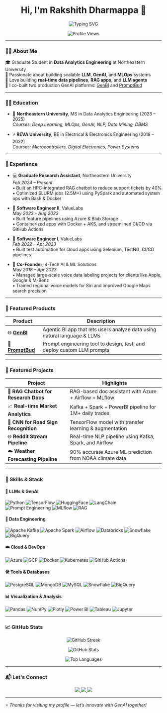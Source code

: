 <h1 align="center">Hi, I'm Rakshith Dharmappa 👋</h1>

<p align="center">
  <img src="https://readme-typing-svg.herokuapp.com?font=Fira+Code&size=22&pause=1000&color=9F79EE&width=700&lines=GenAI+Engineer+%7C+LLM+Specialist+%7C+Data+Pipelines+Expert;Builder+of+AI+Products+%F0%9F%A4%96+%7C+MLOps+%7C+Azure+%7C+Kafka+%7C+Streamlit+Apps;Open+to+Innovating+with+GenAI+%F0%9F%9A%80+%7C+RAG+%7C+Prompt+Engineering" alt="Typing SVG" />
</p>

<p align="center">
  <img src="https://komarev.com/ghpvc/?username=rakshith2605&label=Profile+Views&color=9F79EE&style=flat-square" alt="Profile Views" />
</p>

---

### 👨‍💻 About Me

🎓 Graduate Student in **Data Analytics Engineering** at Northeastern University  
🧠 Passionate about building scalable **LLM**, **GenAI**, and **MLOps** systems  
🔁 Love building **real-time data pipelines**, **RAG apps**, and **LLM agents**  
🚀 I co-built two production GenAI platforms: [GenBI](https://genbi.co) and [PromptBud](https://promptbud.com)

---

### 🧑‍🎓 Education

- 📘 **Northeastern University**, MS in Data Analytics Engineering (2023 – 2025)  
  _Courses: Deep Learning, MLOps, GenAI, NLP, Data Mining, DBMS_

- ⚡ **REVA University**, BE in Electrical & Electronics Engineering (2018 – 2022)  
  _Courses: Microcontrollers, Digital Electronics, Power Systems_

---

### 💼 Experience

- 💻 **Graduate Research Assistant**, Northeastern University  
  _Feb 2024 – Present_  
  ▪ Built an HPC-integrated RAG chatbot to reduce support tickets by 40%  
  ▪ Optimized SLURM jobs (2.5M+) using PySpark and automated system ops with Bash & Docker  

- 🚀 **Software Engineer II**, ValueLabs  
  _May 2023 – Aug 2023_  
  ▪ Built feature pipelines using Azure & Blob Storage  
  ▪ Containerized apps with Docker + AKS, and streamlined CI/CD via GitHub Actions

- 🔧 **Software Engineer I**, ValueLabs  
  _Feb 2022 – Apr 2023_  
  ▪ Built test automation for cloud apps using Selenium, TestNG, CI/CD pipelines  

- 🧠 **Co-Founder**, 4-Tech AI & ML Solutions  
  _May 2018 – Apr 2023_  
  ▪ Managed large-scale voice data labeling projects for clients like Apple, Google & M-Benz  
  ▪ Trained regional voice models for Siri and improved Google Maps search precision  

---

### 🧪 Featured Products

| Product | Description |
|--------|-------------|
| 🌐 [**GenBI**](https://genbi.co) | Agentic BI app that lets users analyze data using natural language & LLMs |
| 🧠 [**PromptBud**](https://promptbud.com) | Prompt engineering tool to design, test, and deploy custom LLM prompts |

---

### 🚀 Featured Projects

| Project | Highlights |
|--------|------------|
| 🤖 **RAG Chatbot for Research Docs** | RAG-based doc assistant with Azure + Airflow + MLflow |
| 📈 **Real-time Market Analytics** | Kafka + Spark + PowerBI pipeline for 1M+ daily trades |
| 🧠 **CNN for Road Sign Recognition** | TensorFlow model with transfer learning & augmentation |
| 🌐 **Reddit Stream Pipeline** | Real-time NLP pipeline using Kafka, Spark, and Airflow |
| ☁️ **Weather Forecasting Pipeline** | 90% accurate Azure ML prediction from NOAA climate data |

---

### 🧠 Skills & Stack

#### 🤖 LLMs & GenAI  
![Python](https://img.shields.io/badge/Python-FFD43B?style=for-the-badge&logo=python&logoColor=black) 
![TensorFlow](https://img.shields.io/badge/TensorFlow-FF6F00?style=for-the-badge&logo=tensorflow) 
![HuggingFace](https://img.shields.io/badge/HuggingFace-FEDC00?style=for-the-badge&logo=huggingface&logoColor=black) 
![LangChain](https://img.shields.io/badge/LangChain-00B86B?style=for-the-badge&logo=python&logoColor=white) 
![Prompt Engineering](https://img.shields.io/badge/Prompt--Engineering-007ACC?style=for-the-badge&logo=openai&logoColor=white) 
![MLflow](https://img.shields.io/badge/MLflow-102A43?style=for-the-badge) 
![RAG](https://img.shields.io/badge/RAG-8B5CF6?style=for-the-badge&logo=semantic-release&logoColor=white)  

#### 🔄 Data Engineering  
![Apache Kafka](https://img.shields.io/badge/Kafka-231F20?style=for-the-badge&logo=apachekafka&logoColor=white) 
![Apache Spark](https://img.shields.io/badge/Spark-E25A1C?style=for-the-badge&logo=apachespark&logoColor=white) 
![Airflow](https://img.shields.io/badge/Airflow-017CEE?style=for-the-badge&logo=apacheairflow&logoColor=white) 
![Databricks](https://img.shields.io/badge/Databricks-EF3E42?style=for-the-badge&logo=databricks&logoColor=white) 
![Snowflake](https://img.shields.io/badge/Snowflake-29B5E8?style=for-the-badge&logo=snowflake&logoColor=white) 
![BigQuery](https://img.shields.io/badge/BigQuery-669DF6?style=for-the-badge&logo=googlebigquery&logoColor=white)  

#### ☁️ Cloud & DevOps  
![Azure](https://img.shields.io/badge/Azure-0078D4?style=for-the-badge&logo=microsoftazure&logoColor=white) 
![GCP](https://img.shields.io/badge/GCP-4285F4?style=for-the-badge&logo=googlecloud&logoColor=white) 
![Docker](https://img.shields.io/badge/Docker-2496ED?style=for-the-badge&logo=docker&logoColor=white) 
![Kubernetes](https://img.shields.io/badge/Kubernetes-326CE5?style=for-the-badge&logo=kubernetes&logoColor=white) 
![GitHub Actions](https://img.shields.io/badge/GitHub%20Actions-2088FF?style=for-the-badge&logo=githubactions&logoColor=white)  

#### 🛠️ Tools & Databases  
![PostgreSQL](https://img.shields.io/badge/PostgreSQL-336791?style=for-the-badge&logo=postgresql&logoColor=white) 
![MongoDB](https://img.shields.io/badge/MongoDB-4EA94B?style=for-the-badge&logo=mongodb&logoColor=white) 
![MySQL](https://img.shields.io/badge/MySQL-4479A1?style=for-the-badge&logo=mysql&logoColor=white) 
![Snowflake](https://img.shields.io/badge/Snowflake-29B5E8?style=for-the-badge&logo=snowflake&logoColor=white) 
![BigQuery](https://img.shields.io/badge/BigQuery-669DF6?style=for-the-badge&logo=googlebigquery&logoColor=white)  

#### 📊 Visualization & Analysis  
![Pandas](https://img.shields.io/badge/Pandas-150458?style=for-the-badge&logo=pandas&logoColor=white) 
![NumPy](https://img.shields.io/badge/NumPy-013243?style=for-the-badge&logo=numpy&logoColor=white) 
![Plotly](https://img.shields.io/badge/Plotly-3F4F75?style=for-the-badge&logo=plotly&logoColor=white) 
![Power BI](https://img.shields.io/badge/Power%20BI-F2C811?style=for-the-badge&logo=powerbi&logoColor=black) 
![Tableau](https://img.shields.io/badge/Tableau-E97627?style=for-the-badge&logo=tableau&logoColor=white) 
![Jupyter](https://img.shields.io/badge/Jupyter-F37626?style=for-the-badge&logo=jupyter&logoColor=white)  

---

### 📈 GitHub Stats

<p align="center">
  <img src="https://github-readme-streak-stats.herokuapp.com?user=rakshith2605&theme=radical&date_format=M%20j%5B%2C%20Y%5D" alt="GitHub Streak" />
</p>
<p align="center">
  <img src="https://github-readme-stats.vercel.app/api?username=rakshith2605&show_icons=true&theme=radical" alt="GitHub Stats" />
</p>
<p align="center">
  <img src="https://github-readme-stats.vercel.app/api/top-langs/?username=rakshith2605&layout=compact&theme=radical" alt="Top Languages" />
</p>

---

### 📬 Let's Connect

<p align="center">
  <a href="https://linkedin.com/in/rakshithd26/">
    <img src="https://img.shields.io/badge/LinkedIn-blue?style=for-the-badge&logo=linkedin&logoColor=white" />
  </a>
  <a href="mailto:dharmappa.r@northeastern.edu">
    <img src="https://img.shields.io/badge/Gmail-red?style=for-the-badge&logo=gmail&logoColor=white" />
  </a>
  <a href="https://rakshith.info">
    <img src="https://img.shields.io/badge/Portfolio-black?style=for-the-badge&logo=githubpages&logoColor=white" />
  </a>
</p>

---

⭐️ _Thanks for visiting my profile — let’s innovate with GenAI together!_
